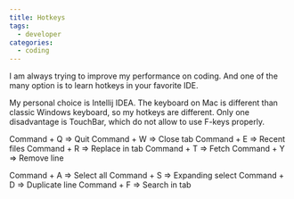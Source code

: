 ```yaml
---
title: Hotkeys
tags: 
  - developer
categories:
  - coding      
---
```

I am always trying to improve my performance on coding. And one of the many option is to learn hotkeys in your favorite IDE. 

My personal choice is Intellij IDEA.
The keyboard on Mac is different than classic Windows keyboard, so my hotkeys are different.
Only one disadvantage is TouchBar, which do not allow to use F-keys properly. 

Command + Q => Quit
Command + W => Close tab
Command + E => Recent files
Command + R => Replace in tab
Command + T => Fetch
Command + Y => Remove line

Command + A => Select all
Command + S => Expanding select
Command + D => Duplicate line
Command + F => Search in tab
